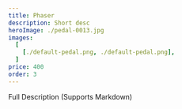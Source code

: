 ```yaml
---
title: Phaser
description: Short desc
heroImage: ./pedal-0013.jpg
images:
  [
    [./default-pedal.png, ./default-pedal.png],
  ]
price: 400
order: 3
---
```


Full Description 
(Supports Markdown)
